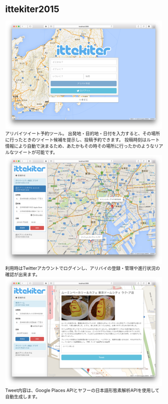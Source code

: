# ittekiter2015
<img src="https://raw.githubusercontent.com/ittekiter/ittekiter2015/image/front_page.png" alt="フロントページ" width="500">  
アリバイツイート予約ツール。  
出発地・目的地・日付を入力すると、その場所に行ったときのツイート候補を提示し、投稿予約できます。  
投稿時刻はルート情報により自動で決まるため、あたかもその時その場所に行ったかのようなリアルなツイートが可能です。  

<img src="https://raw.githubusercontent.com/ittekiter/ittekiter2015/image/alibi_list.png" alt="アリバイ一覧" width="500">  
利用時はTwitterアカウントでログインし、アリバイの登録・管理や進行状況の確認が出来ます。

<img src="https://raw.githubusercontent.com/ittekiter/ittekiter2015/image/register_tweet.png" alt="ツイート予約" width="500">   
Tweet内容は、Google Places APIとヤフーの日本語形態素解析APIを使用して自動生成します。
